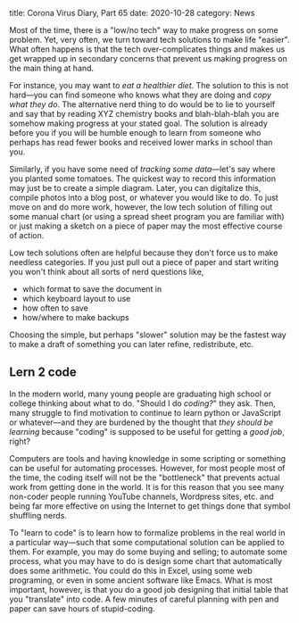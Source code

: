 title: Corona Virus Diary, Part 65
date: 2020-10-28
category: News

Most of the time, there is a "low/no tech" way to make progress on
some problem. Yet, very often, we turn toward tech solutions to make
life "easier". What often happens is that the tech over-complicates
things and makes us get wrapped up in secondary concerns that prevent
us making progress on the main thing at hand.

For instance, you may want to *eat a healthier diet*. The solution to
this is not hard&mdash;you can find someone who knows what they are
doing and *copy what they do*. The alternative nerd thing to do would
be to lie to yourself and say that by reading XYZ chemistry books and
blah-blah-blah you are somehow making progress at your stated goal.
The solution is already before you if you will be humble enough to
learn from someone who perhaps has read fewer books and received lower
marks in school than you.

Similarly, if you have some need of *tracking some data*&mdash;let's
say where you planted some tomatoes. The quickest way to record this
information may just be to create a simple diagram. Later, you can
digitalize this, compile photos into a blog post, or whatever you
would like to do. To just move on and do more work, however, the low
tech solution of filling out some manual chart (or using a spread
sheet program you are familiar with) or just making a sketch on a
piece of paper may the most effective course of action.

Low tech solutions often are helpful because they don't force us to
make needless categories. If you just pull out a piece of paper and
start writing you won't think about all sorts of nerd questions like,

- which format to save the document in
- which keyboard layout to use
- how often to save
- how/where to make backups

Choosing the simple, but perhaps "slower" solution may be the fastest
way to make a draft of something you can later refine, redistribute,
etc.

Lern 2 code
-----------

In the modern world, many young people are graduating high school or
college thinking about what to do. "Should I do *coding?*" they ask.
Then, many struggle to find motivation to continue to learn python or
JavaScript or whatever&mdash;and they are burdened by the thought that
*they should be learning* because "coding" is supposed to be useful
for getting a *good job*, right?

Computers are tools and having knowledge in some scripting or
something can be useful for automating processes. However, for most
people most of the time, the coding itself will not be the
"bottleneck" that prevents actual work from getting done in the world.
It is for this reason that you see many non-coder people running
YouTube channels, Wordpress sites, etc. and being far more effective
on using the Internet to get things done that symbol shuffling nerds.

To "learn to code" is to learn how to formalize problems in the real
world in a particular way&mdash;such that some computational solution
can be applied to them. For example, you may do some buying and
selling; to automate some process, what you may have to do is design
some chart that automatically does some arithmetic. You could do this
in Excel, using some web programing, or even in some ancient software
like Emacs. What is most important, however, is that you do a good job
designing that initial table that you "translate" into code. A few
minutes of careful planning with pen and paper can save hours of
stupid-coding.
